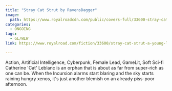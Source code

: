 ```yaml
---
title: "Stray Cat Strut by RavensDagger"
image:
  path: https://www.royalroadcdn.com/public/covers-full/33600-stray-cat-strut-a-young-ladys-journey-to-becoming.jpg
categories:
  - ONGOING
tags:
  - GL/WLW
link: https://www.royalroad.com/fiction/33600/stray-cat-strut-a-young-ladys-journey-to-becoming

---
```

Action, Artificial Intelligence, Cyberpunk, Female Lead, GameLit, Soft Sci-fi
Catherine 'Cat' Leblanc is an orphan that is about as far from super-rich as one can be. When the Incursion alarms start blaring and the sky starts raining hungry xenos, it's just another blemish on an already piss-poor afternoon.

